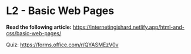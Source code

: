# L2 - Basic Web Pages

**Read the following article:**
https://internetingishard.netlify.app/html-and-css/basic-web-pages/

Quiz: https://forms.office.com/r/QYASMEzV0v
